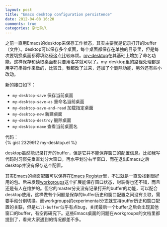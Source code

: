 ```yaml
---
layout: post
title: "Emacs desktop configuration persistence"
date: 2012-04-08 16:20
comments: true
categories: 杂七杂八
---
```

之前一直用Emacs的desktop来保存工作状态，其实主要就是记录打开的buffer（文件）。desktop可以保存多个桌面，每个桌面都保存在单独的目录里，但是每次要切换桌面都得填路径这点比较麻烦。[my-desktop](http://scottfrazersblog.blogspot.com/2009/12/emacs-named-desktop-sessions.html)在其基础上增加了命名功能，这样保存和读取桌面都只要用名字就可以了。my-desktop里的路径处理都是用字符串操作来做的，比较丑，我都改了过来，还加了个删除功能，另外还有些小改动。  

新的接口如下：  
* `my-desktop-save` 保存当前桌面  
* `my-desktop-save-as` 重命名当前桌面  
* `my-desktop-save-and-read` 加载指定桌面  
* `my-desktop-new` 新建桌面  
* `my-desktop-destroy` 删除桌面  
* `my-desktop-name` 查看当前桌面名  

代码：  
{% gist 2329912 my-desktop.el %}

desktop虽然能记录打开的buffer，但是它并不能保存窗口的配置信息。比如我写代码时习惯先垂直划分大窗口，再水平划分右半窗口，而在退出Emacs之后desktop并没有保存这个配置。

其实Emacs的桌面配置可以保存在[Emacs Register](http://www.gnu.org/software/emacs/manual/html_node/emacs/RegConfig.html#RegConfig)里，不过就是一直没找到很好用的包。后来发现[workgroups](https://github.com/tlh/workgroups.el)这个扩展能保存窗口状态，封装得也还不错，而且还是有人在维护的。但它的master分支没有记录打开的buffer的功能，可以配合desktop使用，这样做有个问题是保存的buffer历史和窗口配置之间没有关联，需要手动分别切换。而workgroups的experimental分支就支持buffer历史和窗口配置的关联，但是`kill-buffer`似乎有点bug，关闭最后一个buffer之后会出现其他窗口的buffer，有空再研究下。这些Emacs桌面的问题在workgroups的文档里都提到了，看来大家遇到的情况都差不多。
